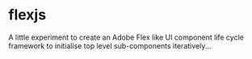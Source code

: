 flexjs
======

A little experiment to create an Adobe Flex like UI component life cycle framework to initialise top level sub-components iteratively...
